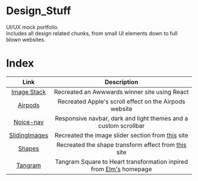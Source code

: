 # Design_Stuff
UI/UX mock portfolio.  
Includes all design related chunks, from small UI elements down to full blown websites.

# Index
| Link | Description |
|     :---:    |     :---:      |
| [Image Stack](imageStack/image-stack) | Recreated an Awwwards winner site using React | 
| [Airpods](airpods) | Recreated Apple's scroll effect on the Airpods website|
| [Noice-nav](noice-nav) | Responsive navbar, dark and light themes and a custom scrollbar|
| [SlidingImages](slidingImages) | Recreated the image slider section from [this](https://camillemormal.com) site | 
| [Shapes](shapes)   | Recreated the shape transform effect from [this](https://karinasirqueira.com) site |
| [Tangram](tangram) | Tangram Square to Heart transformation inpired from [Elm's](https://elm-lang.org/) homepage |
